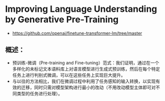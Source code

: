 # Improving Language Understanding by Generative Pre-Training
- https://github.com/openai/finetune-transformer-lm/tree/master

## 概述：
- 预训练-微调（Pre-training and Fine-tuning）范式：我们证明，通过在一个多样化的未标记文本语料库上对语言模型进行生成式预训练，然后在每个特定任务上进行判别式微调，可以在这些任务上实现巨大提升。
- 与以往的方法相比，我们在微调过程中利用了任务感知的输入转换，以实现有效的迁移，同时只需对模型架构进行最小的改动（不用改动模型主体即可对不同类型的任务进行处理）。
